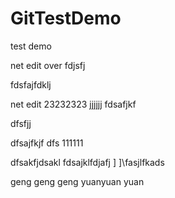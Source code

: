 # GitTestDemo
test demo

net edit over
fdjsfj

fdsfajfdklj

net edit 23232323
jjjjjj
fdsafjkf

dfsfjj

dfsajfkjf
dfs
111111

dfsakfjdsakl
fdsajklfdjafj
]
]\fasjlfkads


geng
geng
geng
yuanyuan
yuan
